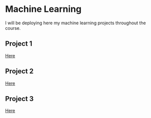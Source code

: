 # Machine Learning

I will be deploying here my machine learning projects throughout the course.

## Project 1

[Here](https://github.com/bodeborder/fcul-machine-learning/tree/main/1%C2%BA%20trabalho)

## Project 2

[Here](https://github.com/bodeborder/fcul-machine-learning/tree/main/2trabalho)

## Project 3
[Here](https://github.com/bodeborder/fcul-machine-learning/tree/main/3trabalho)
